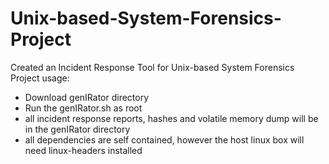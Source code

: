 # Unix-based-System-Forensics-Project
Created an Incident Response Tool for Unix-based System Forensics Project
usage:
* Download genIRator directory
* Run the genIRator.sh as root
* all incident response reports, hashes and volatile memory dump will be in the genIRator directory
* all dependencies are self contained, however the host linux box will need linux-headers installed
